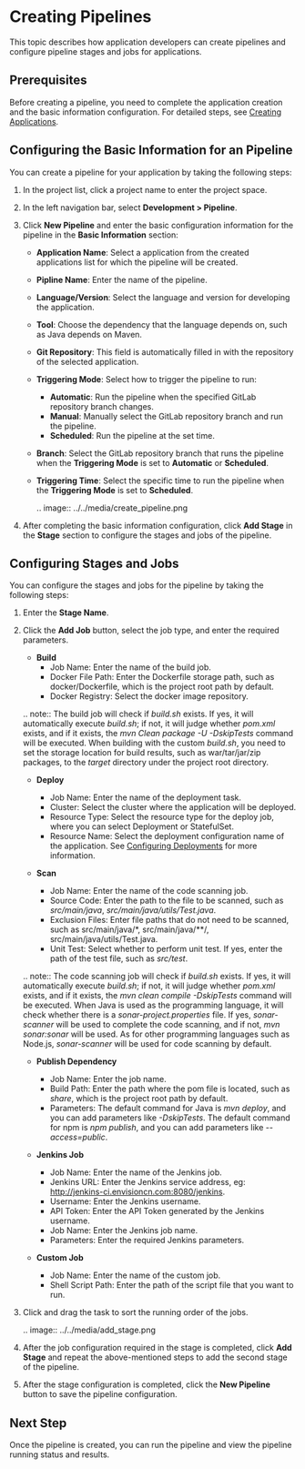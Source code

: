 # Creating Pipelines

This topic describes how application developers can create pipelines and configure pipeline stages and jobs for applications.

## Prerequisites

Before creating a pipeline, you need to complete the application creation and the basic information configuration. For detailed steps, see [Creating Applications](../admin/managing_app#newapp).

## Configuring the Basic Information for an Pipeline

You can create a pipeline for your application by taking the following steps:

1. In the project list, click a project name to enter the project space.

2. In the left navigation bar, select **Development > Pipeline**.

3. Click **New Pipeline** and enter the basic configuration information for the pipeline in the **Basic Information** section:

   - **Application Name**: Select a application from the created applications list for which the pipeline will be created.

   - **Pipline Name**: Enter the name of the pipeline.

   - **Language/Version**: Select the language and version for developing the application.

   - **Tool**: Choose the dependency that the language depends on, such as Java depends on Maven.

   - **Git Repository**: This field is automatically filled in with the repository of the selected application.

   - **Triggering Mode**: Select how to trigger the pipeline to run:

     - **Automatic**: Run the pipeline when the specified GitLab repository branch changes.
     - **Manual**: Manually select the GitLab repository branch and run the pipeline.
     - **Scheduled**: Run the pipeline at the set time.

   - **Branch**: Select the GitLab repository branch that runs the pipeline when the **Triggering Mode** is set to **Automatic** or **Scheduled**.

   - **Triggering Time**: Select the specific time to run the pipeline when the **Triggering Mode** is set to **Scheduled**.

     .. image:: ../../media/create_pipeline.png

4. After completing the basic information configuration, click **Add Stage** in the **Stage** section to configure the stages and jobs of the pipeline.


## Configuring Stages and Jobs

You can configure the stages and jobs for the pipeline by taking the following steps:

1. Enter the **Stage Name**.

2. Click the **Add Job** button, select the job type, and enter the required parameters.

   - **Build**
     - Job Name: Enter the name of the build job.
     - Docker File Path: Enter the Dockerfile storage path, such as docker/Dockerfile, which is the project root path by default.
     - Docker Registry: Select the docker image repository.

   .. note:: The build job will check if *build.sh* exists. If yes, it will automatically execute *build.sh*; if not, it will judge whether *pom.xml* exists, and if it exists, the *mvn Clean package -U -DskipTests* command will be executed. When building with the custom *build.sh*, you need to set the storage location for build results, such as war/tar/jar/zip packages, to the *target* directory under the project root directory.

   - **Deploy**
     - Job Name: Enter the name of the deployment task.
     - Cluster: Select the cluster where the application will be deployed.
     - Resource Type: Select the resource type for the deploy job, where you can select Deployment or StatefulSet.
     - Resource Name: Select the deployment configuration name of the application. See [Configuring Deployments](../container/configuring_deployment) for more information.

   - **Scan**
     - Job Name: Enter the name of the code scanning job.
     - Source Code: Enter the path to the file to be scanned, such as *src/main/java*, *src/main/java/utils/Test.java*.
     - Exclusion Files: Enter file paths that do not need to be scanned, such as src/main/java/*, src/main/java/**/, src/main/java/utils/Test.java.
     - Unit Test: Select whether to perform unit test. If yes, enter the path of the test file, such as *src/test*.

   .. note:: The code scanning job will check if *build.sh* exists. If yes, it will automatically execute *build.sh*; if not, it will judge whether *pom.xml* exists, and if it exists, the *mvn clean compile -DskipTests* command will be executed. When Java is used as the programming language, it will check whether there is a *sonar-project.properties* file. If yes, *sonar-scanner* will be used to complete the code scanning, and if not, *mvn sonar:sonar* will be used. As for other programming languages such as Node.js, *sonar-scanner* will be used for code scanning by default.

   - **Publish Dependency**
     - Job Name: Enter the job name.
     - Build Path: Enter the path where the pom file is located, such as *share*, which is the project root path by default.
     - Parameters: The default command for Java is *mvn deploy*, and you can add parameters like *-DskipTests*. The default command for npm is *npm publish*, and you can add parameters like *--access=public*.

   - **Jenkins Job**
     - Job Name: Enter the name of the Jenkins job.
     - Jenkins URL: Enter the Jenkins service address, eg: <http://jenkins-ci.envisioncn.com:8080/jenkins>.
     - Username: Enter the Jenkins username.
     - API Token: Enter the API Token generated by the Jenkins username.
     - Job Name: Enter the Jenkins job name.
     - Parameters: Enter the required Jenkins parameters.

   - **Custom Job**
     - Job Name: Enter the name of the custom job.
     - Shell Script Path: Enter the path of the script file that you want to run.

3. Click and drag the task to sort the running order of the jobs.

   .. image:: ../../media/add_stage.png

4. After the job configuration required in the stage is completed, click **Add Stage** and repeat the above-mentioned steps to add the second stage of the pipeline.

5. After the stage configuration is completed, click the **New Pipeline** button to save the pipeline configuration.

## Next Step

Once the pipeline is created, you can run the pipeline and view the pipeline running status and results.

<!--end-->
